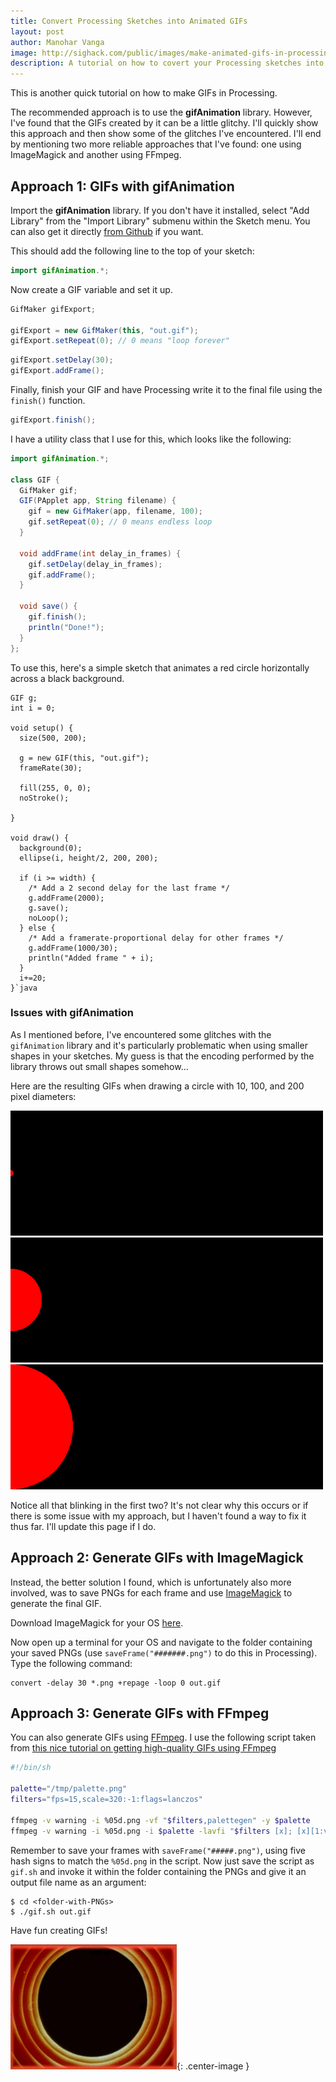 ```yaml
---
title: Convert Processing Sketches into Animated GIFs
layout: post
author: Manohar Vanga
image: http://sighack.com/public/images/make-animated-gifs-in-processing/out3.gif
description: A tutorial on how to covert your Processing sketches into animated GIFs.
---
```


This is another quick tutorial on how to make GIFs in Processing.

The recommended approach is to use the **gifAnimation** library. However, I've
found that the GIFs created by it can be a little glitchy. I'll quickly show
this approach and then show some of the glitches I've encountered. I'll end
by mentioning two more reliable approaches that I've found: one using ImageMagick
and another using FFmpeg.

## Approach 1: GIFs with gifAnimation

Import the **gifAnimation** library. If you don't have it installed, select
"Add Library" from the "Import Library" submenu within the Sketch menu.
You can also get it directly [from Github](https://github.com/01010101/GifAnimation) if you want.

This should add the following line to the top of your sketch:

```java
import gifAnimation.*;
```

Now create a GIF variable and set it up.

```java
GifMaker gifExport;

gifExport = new GifMaker(this, "out.gif");
gifExport.setRepeat(0); // 0 means "loop forever"
```

```java
gifExport.setDelay(30);
gifExport.addFrame();
```

Finally, finish your GIF and have Processing write it to the final file
using the `finish()` function.

```java
gifExport.finish();
```

I have a utility class that I use for this, which looks like the following:

```java
import gifAnimation.*;

class GIF {
  GifMaker gif;
  GIF(PApplet app, String filename) {
    gif = new GifMaker(app, filename, 100);
    gif.setRepeat(0); // 0 means endless loop
  }

  void addFrame(int delay_in_frames) {
    gif.setDelay(delay_in_frames);
    gif.addFrame();
  }

  void save() {
    gif.finish();
    println("Done!");
  }
};
```

To use this, here's a simple sketch that animates a red circle horizontally
across a black background.

```
GIF g;
int i = 0;

void setup() {
  size(500, 200);
  
  g = new GIF(this, "out.gif");
  frameRate(30);
  
  fill(255, 0, 0);
  noStroke();
  
}

void draw() {
  background(0);
  ellipse(i, height/2, 200, 200);
  
  if (i >= width) {
    /* Add a 2 second delay for the last frame */
    g.addFrame(2000);
    g.save();
    noLoop();
  } else {
    /* Add a framerate-proportional delay for other frames */
    g.addFrame(1000/30);
    println("Added frame " + i);
  }
  i+=20;
}`java
```

### Issues with gifAnimation

As I mentioned before, I've encountered some glitches with the `gifAnimation`
library and it's particularly problematic when using smaller shapes in your
sketches. My guess is that the encoding performed by the library throws out
small shapes somehow...

Here are the resulting GIFs when drawing a circle with 10, 100, and 200 pixel
diameters:

![](/public/images/make-animated-gifs-in-processing/out1.gif)
![](/public/images/make-animated-gifs-in-processing/out2.gif)
![](/public/images/make-animated-gifs-in-processing/out3.gif)

Notice all that blinking in the first two? It's not clear why this occurs or
if there is some issue with my approach, but I haven't found a way to fix it
thus far. I'll update this page if I do.

## Approach 2: Generate GIFs with ImageMagick

Instead, the better solution I found, which is unfortunately also more involved,
was to save PNGs for each frame and use [ImageMagick](https://www.imagemagick.org/) to generate the final GIF.

Download ImageMagick for your OS [here](https://legacy.imagemagick.org/script/download.php).

Now open up a terminal for your OS and navigate to the folder containing your
saved PNGs (use `saveFrame("#######.png")` to do this in Processing). Type
the following command:

    convert -delay 30 *.png +repage -loop 0 out.gif


## Approach 3: Generate GIFs with FFmpeg

You can also generate GIFs using [FFmpeg](https://www.ffmpeg.org/). I use the
following script taken from [this nice tutorial on getting high-quality GIFs
using FFmpeg](http://blog.pkh.me/p/21-high-quality-gif-with-ffmpeg.html)

```bash
#!/bin/sh

palette="/tmp/palette.png"
filters="fps=15,scale=320:-1:flags=lanczos"

ffmpeg -v warning -i %05d.png -vf "$filters,palettegen" -y $palette
ffmpeg -v warning -i %05d.png -i $palette -lavfi "$filters [x]; [x][1:v] paletteuse" -y $1)
```

Remember to save
your frames with `saveFrame("#####.png")`, using five hash signs to match the
`%05d.png` in the script. Now just save the script as `gif.sh` and invoke it
within the folder containing the PNGs and give it an output file name as an argument:

    $ cd <folder-with-PNGs>
    $ ./gif.sh out.gif

Have fun creating GIFs!

![](/public/images/end.gif){: .center-image }
